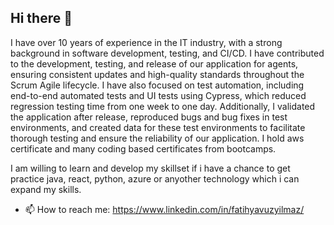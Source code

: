 ## Hi there 👋

I have over 10 years of experience in the IT industry, with a strong background in software development, testing, and CI/CD. I have contributed to the development, testing, and release of our application for agents, ensuring consistent updates and high-quality standards throughout the Scrum Agile lifecycle. I have also focused on test automation, including end-to-end automated tests and UI tests using Cypress, which reduced regression testing time from one week to one day. Additionally, I validated the application after release, reproduced bugs and bug fixes in test environments, and created data for these test environments to facilitate thorough testing and ensure the reliability of our application. I hold aws certificate and many coding based certificates from bootcamps. 

I am willing to learn and develop my skillset if i have a chance to get practice java, react, python, azure or anyother technology which i can expand my skills. 

- 📫 How to reach me: https://www.linkedin.com/in/fatihyavuzyilmaz/


<!--
**fatihinz/fatihinz** is a ✨ _special_ ✨ repository because its `README.md` (this file) appears on your GitHub profile.

Here are some ideas to get you started:

- 🔭 I’m currently working on ...
- 🌱 I’m currently learning ...
- 👯 I’m looking to collaborate on ...
- 🤔 I’m looking for help with ...
- 💬 Ask me about ...
- 📫 How to reach me: ...
- 😄 Pronouns: ...
- ⚡ Fun fact: ...
-->
